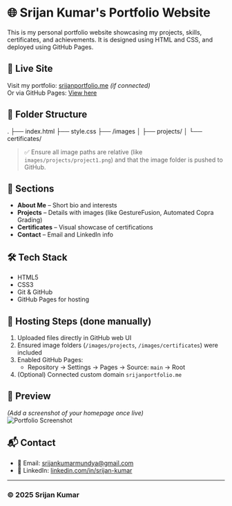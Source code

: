 # 🌐 Srijan Kumar's Portfolio Website

This is my personal portfolio website showcasing my projects, skills, certificates, and achievements. It is designed using HTML and CSS, and deployed using GitHub Pages.

## 🔗 Live Site

Visit my portfolio: [srijanportfolio.me](https://srijanportfolio.me) *(if connected)*  
Or via GitHub Pages: [View here](https://srijan7483637924.github.io/PortfolioWeb/)

## 📁 Folder Structure

.
├── index.html
├── style.css
├── /images
│ ├── projects/
│ └── certificates/

> ✅ Ensure all image paths are relative (like `images/projects/project1.png`) and that the image folder is pushed to GitHub.

## 💼 Sections

- **About Me** – Short bio and interests  
- **Projects** – Details with images (like GestureFusion, Automated Copra Grading)  
- **Certificates** – Visual showcase of certifications  
- **Contact** – Email and LinkedIn info

## 🛠 Tech Stack

- HTML5  
- CSS3  
- Git & GitHub  
- GitHub Pages for hosting

## 🚀 Hosting Steps (done manually)

1. Uploaded files directly in GitHub web UI  
2. Ensured image folders (`/images/projects`, `/images/certificates`) were included  
3. Enabled GitHub Pages:  
   - Repository → Settings → Pages → Source: `main` → Root  
4. (Optional) Connected custom domain `srijanportfolio.me`

## 📸 Preview

*(Add a screenshot of your homepage once live)*  
![Portfolio Screenshot](images/preview.png)

## 📬 Contact

- 📧 Email: srijankumarmundya@gmail.com  
- 🔗 LinkedIn: [linkedin.com/in/srijan-kumar](www.linkedin.com/in/srijana-kumara-013b2a279)

---

### © 2025 Srijan Kumar
